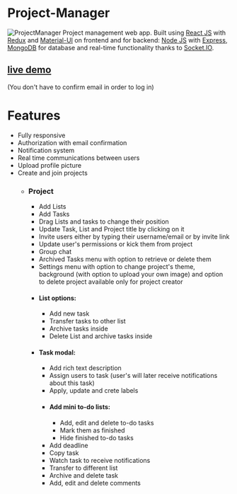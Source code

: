 # Project-Manager
![ProjectManager](https://user-images.githubusercontent.com/60189847/111695768-bb2e1080-8833-11eb-81e4-ae98c8fc2284.jpg)
Project management web app. Built using [React JS](https://reactjs.org/) with [Redux](https://redux.js.org/) and [Material-UI](https://material-ui.com/) on frontend and for backend: [Node JS](https://nodejs.org/) with [Express](https://expressjs.com/), [MongoDB](http://mongodb.com/) for database and real-time functionality thanks to [Socket.IO](https://socket.io/).

## [live demo](https://project-manager1.herokuapp.com/)
(You don't have to confirm email in order to log in)


# Features
   - Fully responsive 
   - Authorization with email confirmation
   - Notification system
   - Real time communications between users
   - Upload profile picture
   - Create and join projects
   		- ### Project
          - Add Lists
          - Add Tasks
          - Drag Lists and tasks to change their position
          - Update Task, List and Project title by clicking on it
          - Invite users either by typing their username/email or by invite link
          - Update user's permissions or kick them from project
          - Group chat
          - Archived Tasks menu with option to retrieve or delete them
          - Settings menu with option to change project's theme, background (with option to upload your own image) and option to delete project available only for project creator
          - #### List options:
            - Add new task
            - Transfer tasks to other list
            - Archive tasks inside
            - Delete List and archive tasks inside
          - #### Task modal:
            - Add rich text description
            - Assign users to task (user's will later receive notifications about this task)
            - Apply, update and crete labels
            - #### Add mini to-do lists:
              - Add, edit and delete to-do tasks
              - Mark them as finished
              - Hide finished to-do tasks
            - Add deadline
            - Copy task
            - Watch task to receive notifications
            - Transfer to different list
            - Archive and delete task
            - Add, edit and delete comments 
